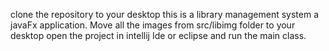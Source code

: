 clone the repository to your desktop this is a library management system a javaFx application.
Move all the images from src/libimg folder to your desktop
open the project in intellij Ide or eclipse and run the main class.
